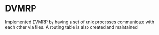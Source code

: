 DVMRP
=====

Implemented DVMRP by having a set of unix processes communicate with each other via files. A routing table is also created and maintained
